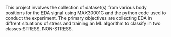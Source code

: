 This project involves the collection of dataset(s) from various body positions for the EDA signal using MAX30001G and the python code used to conduct the experiment. The primary objectives are collecting EDA in diffrent situations of stress and training an ML algorithm to classify in two classes:STRESS, NON-STRESS.
